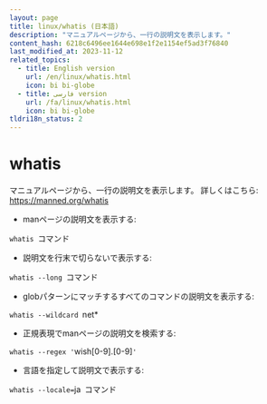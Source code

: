 ```yaml
---
layout: page
title: linux/whatis (日本語)
description: "マニュアルページから、一行の説明文を表示します。"
content_hash: 6218c6496ee1644e698e1f2e1154ef5ad3f76840
last_modified_at: 2023-11-12
related_topics:
  - title: English version
    url: /en/linux/whatis.html
    icon: bi bi-globe
  - title: فارسی version
    url: /fa/linux/whatis.html
    icon: bi bi-globe
tldri18n_status: 2
---
```

# whatis

マニュアルページから、一行の説明文を表示します。
詳しくはこちら: <https://manned.org/whatis>

- manページの説明文を表示する:

`whatis `<span class="tldr-var badge badge-pill bg-dark-lm bg-white-dm text-white-lm text-dark-dm font-weight-bold">コマンド</span>

- 説明文を行末で切らないで表示する:

`whatis --long `<span class="tldr-var badge badge-pill bg-dark-lm bg-white-dm text-white-lm text-dark-dm font-weight-bold">コマンド</span>

- globパターンにマッチするすべてのコマンドの説明文を表示する:

`whatis --wildcard `<span class="tldr-var badge badge-pill bg-dark-lm bg-white-dm text-white-lm text-dark-dm font-weight-bold">net*</span>

- 正規表現でmanページの説明文を検索する:

`whatis --regex '`<span class="tldr-var badge badge-pill bg-dark-lm bg-white-dm text-white-lm text-dark-dm font-weight-bold">wish[0-9]\.[0-9]</span>`'`

- 言語を指定して説明文で表示する:

`whatis --locale=`<span class="tldr-var badge badge-pill bg-dark-lm bg-white-dm text-white-lm text-dark-dm font-weight-bold">ja</span>` `<span class="tldr-var badge badge-pill bg-dark-lm bg-white-dm text-white-lm text-dark-dm font-weight-bold">コマンド</span>
